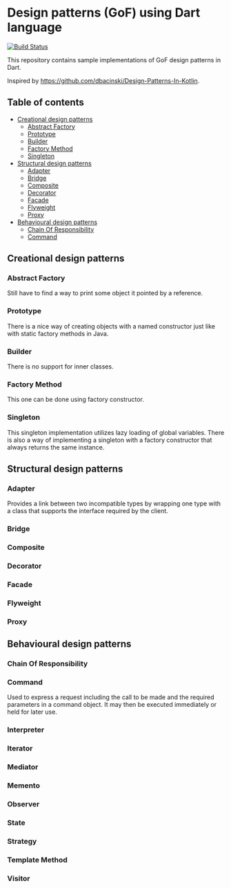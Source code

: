 # Design patterns (GoF) using Dart language

[![Build Status](https://travis-ci.org/arturdm/design_patterns_in_dart.svg?branch=master)](https://travis-ci.org/arturdm/design_patterns_in_dart)

This repository contains sample implementations of GoF design patterns in Dart.

Inspired by https://github.com/dbacinski/Design-Patterns-In-Kotlin.

## Table of contents
* [Creational design patterns](#creational-design-patterns)
    * [Abstract Factory](#abstract-factory)
    * [Prototype](#prototype)
    * [Builder](#builder)
    * [Factory Method](#factory-method)
    * [Singleton](#singleton)
* [Structural design patterns](#structural-design-patterns)
    * [Adapter](#adapter)
    * [Bridge](#bridge)
    * [Composite](#composite)
    * [Decorator](#decorator)
    * [Facade](#facade)
    * [Flyweight](#flyweight)
    * [Proxy](#proxy)
* [Behavioural design patterns](#behavioural-design-patterns)
    * [Chain Of Responsibility](#chain-of-responsibility)
    * [Command](#command)

## Creational design patterns

### Abstract Factory

Still have to find a way to print some object it pointed by a reference.

### Prototype

There is a nice way of creating objects with a named constructor just 
like with static factory methods in Java.

### Builder

There is no support for inner classes.

### Factory Method

This one can be done using factory constructor.

### Singleton

This singleton implementation utilizes lazy loading of global variables.
There is also a way of implementing a singleton with a factory 
constructor that always returns the same instance.

## Structural design patterns

### Adapter

Provides a link between two incompatible types by wrapping one type 
with a class that supports the interface required by the client.

### Bridge

### Composite

### Decorator

### Facade

### Flyweight

### Proxy

## Behavioural design patterns

### Chain Of Responsibility

### Command

Used to express a request including the call to be made and the required 
parameters in a command object. It may then be executed immediately or 
held for later use.

### Interpreter

### Iterator

### Mediator

### Memento

### Observer

### State

### Strategy

### Template Method

### Visitor
